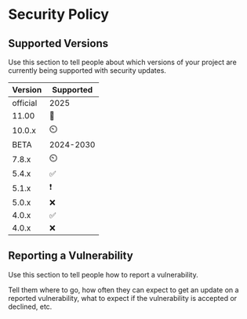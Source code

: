 # Security Policy

## Supported Versions

Use this section to tell people about which versions of your project are
currently being supported with security updates.

| Version|   Supported        |
| -------|    -----------     |
|official|      2025          |
| 11.00  |       🛑           |
| 10.0.x |       ⏲️           |
|  BETA  |     2024-2030      | 
| 7.8.x  |       ⏲️           |
| 5.4.x  | :white_check_mark: |
| 5.1.x  | :exclamation:      |
| 5.0.x  | :x:                 |
| 4.0.x  | :white_check_mark:  |
| 4.0.x  | :x:                 |

## Reporting a Vulnerability

Use this section to tell people how to report a vulnerability.

Tell them where to go, how often they can expect to get an update on a
reported vulnerability, what to expect if the vulnerability is accepted or
declined, etc.
